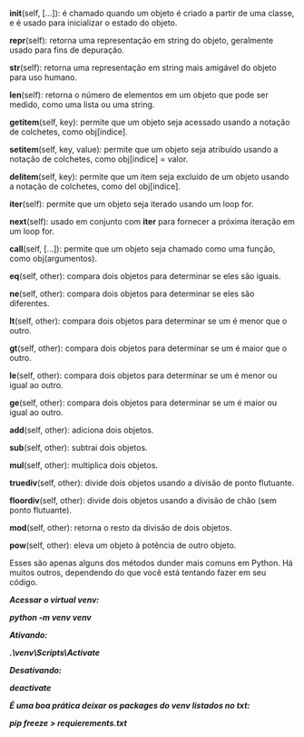 __init__(self, [...]): é chamado quando um objeto é criado a partir de uma classe, e é usado para inicializar o estado do objeto.

__repr__(self): retorna uma representação em string do objeto, geralmente usado para fins de depuração.

__str__(self): retorna uma representação em string mais amigável do objeto para uso humano.

__len__(self): retorna o número de elementos em um objeto que pode ser medido, como uma lista ou uma string.

__getitem__(self, key): permite que um objeto seja acessado usando a notação de colchetes, como obj[índice].

__setitem__(self, key, value): permite que um objeto seja atribuído usando a notação de colchetes, como obj[índice] = valor.

__delitem__(self, key): permite que um item seja excluído de um objeto usando a notação de colchetes, como del obj[índice].

__iter__(self): permite que um objeto seja iterado usando um loop for.

__next__(self): usado em conjunto com __iter__ para fornecer a próxima iteração em um loop for.

__call__(self, [...]): permite que um objeto seja chamado como uma função, como obj(argumentos).

__eq__(self, other): compara dois objetos para determinar se eles são iguais.

__ne__(self, other): compara dois objetos para determinar se eles são diferentes.

__lt__(self, other): compara dois objetos para determinar se um é menor que o outro.

__gt__(self, other): compara dois objetos para determinar se um é maior que o outro.

__le__(self, other): compara dois objetos para determinar se um é menor ou igual ao outro.

__ge__(self, other): compara dois objetos para determinar se um é maior ou igual ao outro.

__add__(self, other): adiciona dois objetos.

__sub__(self, other): subtrai dois objetos.

__mul__(self, other): multiplica dois objetos.

__truediv__(self, other): divide dois objetos usando a divisão de ponto flutuante.

__floordiv__(self, other): divide dois objetos usando a divisão de chão (sem ponto flutuante).

__mod__(self, other): retorna o resto da divisão de dois objetos.

__pow__(self, other): eleva um objeto à potência de outro objeto.

Esses são apenas alguns dos métodos dunder mais comuns em Python. Há muitos outros, dependendo do que você está tentando fazer em seu código.

***Acessar o virtual venv:***

***python -m venv venv***

***Ativando:***

***.\venv\Scripts\Activate***

***Desativando:***

***deactivate***

***É uma boa prática deixar os packages do venv listados no txt:***

***pip freeze > requierements.txt***

